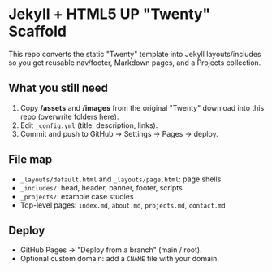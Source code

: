 # Jekyll + HTML5 UP "Twenty" Scaffold

This repo converts the static "Twenty" template into Jekyll layouts/includes so you get reusable nav/footer, Markdown pages, and a Projects collection.

## What you still need
1) Copy **/assets** and **/images** from the original "Twenty" download into this repo (overwrite folders here).
2) Edit `_config.yml` (title, description, links).
3) Commit and push to GitHub → Settings → Pages → deploy.

## File map
- `_layouts/default.html` and `_layouts/page.html`: page shells
- `_includes/`: head, header, banner, footer, scripts
- `_projects/`: example case studies
- Top-level pages: `index.md`, `about.md`, `projects.md`, `contact.md`

## Deploy
- GitHub Pages → "Deploy from a branch" (main / root).
- Optional custom domain: add a `CNAME` file with your domain.
